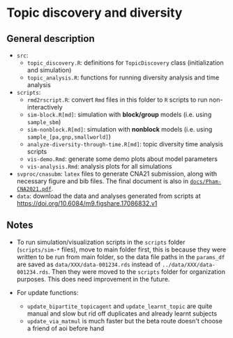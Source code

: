 # Topic discovery and diversity

## General description

- `src`:
  - `topic_discovery.R`: definitions for `TopicDiscovery` class (initialization and simulation)
  - `topic_analysis.R`: functions for running diversity analysis and time analysis
- `scripts`:
  - `rmd2rscript.R`: convert `Rmd` files in this folder to `R` scripts to run non-interactively
  - `sim-block.R[md]`: simulation with **block/group** models (i.e. using `sample_sbm`)
  - `sim-nonblock.R[md]`: simulation with **nonblock** models (i.e. using `sample_[pa,gnp,smallworld]`)
  - `analyze-diversity-through-time.R[md]`: topic diversity time analysis scripts
  - `vis-demo.Rmd`: generate some demo plots about model parameters
  - `vis-analysis.Rmd`: analysis plots for all simulations
- `svproc/cnasubm`: `latex` files to generate CNA21 submission, along with necessary figure and bib files. The final document is also in [`docs/Pham-CNA2021.pdf`](docs/Pham-CNA2021.pdf).
- `data`: download the data and analyses generated from scripts at <https://doi.org/10.6084/m9.figshare.17086832.v1>

## Notes

- To run simulation/visualization scripts in the `scripts` folder (`scripts/sim-*` files), move to main folder first, this is because they were written to be run from main folder, so the data file paths in the `params_df` are saved as `data/XXX/data-001234.rds` instead of `../data/XXX/data-001234.rds`. Then they were moved to the `scripts` folder for organization purposes. This does need improvement in the future.

- For update functions:
  - `update_bipartite_topicagent` and `update_learnt_topic` are quite manual and slow but rid off duplicates and already learnt subjects
  - `update_via_matmul` is much faster but the beta route doesn't choose a friend of aoi before hand
